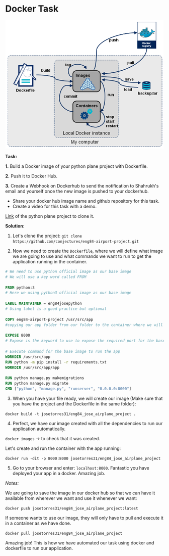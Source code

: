 # Docker Task

![SCHEME](./docker-stages.png)

__Task:__

__1.__ Build a Docker image of your python plane project with Dockerfile.

__2.__ Push it to Docker Hub.

__3.__ Create a Webhook on Dockerhub to send the notification to Shahrukh's email and yourself once the new image is pushed to your dockerhub.

- Share your docker hub image name and github repository for this task.
- Create a video for this task with a demo.

[Link](https://github.com/alfonso-torres/eng84-airport-project) of the python plane project to clone it.

__Solution:__

1. Let's clone the project: `git clone https://github.com/conjectures/eng84-airport-project.git`

2. Now we need to create the `Dockerfile`, where we will define what image we are going to use and what commands we want to run to get the application running in the container.

````Dockerfile
# We need to use python official image as our base image
# We will use a key word called FROM

FROM python:3
# Here we using python3 official image as our base image

LABEL MAINTAINER = eng84josepython
# Using label is a good practice but optional

COPY eng84-airport-project /usr/src/app
#copying our app folder from our folder to the container where we will run the app

EXPOSE 8000
# Expose is the keyword to use to expose the required port for the base image

# Execute command for the base image to run the app
WORKDIR /usr/src/app
RUN python -m pip install -r requirements.txt
WORKDIR /usr/src/app/app

RUN python manage.py makemigrations
RUN python manage.py migrate
CMD ["python", "manage.py", "runserver", "0.0.0.0:8000"]
````

3. When you have your file ready, we will create our image (Make sure that you have the project and the Dockerfile in the same folder):

`docker build -t josetorres31/eng84_jose_airplane_project .`

4. Perfect, we have our image created with all the dependencies to run our application automatically.

`docker images` -> to check that it was created.

Let's create and run the container with the app running:

`docker run -dit -p 8000:8000 josetorres31/eng84_jose_airplane_project`

5. Go to your browser and enter: `localhost:8000`. Fantastic you have deployed your app in a docker. Amazing job.

_Notes:_

We are going to save the image in our docker hub so that we can have it available from wherever we want and use it whenever we want:

`docker push josetorres31/eng84_jose_airplane_project:latest
`

If someone wants to use our image, they will only have to pull and execute it in a container as we have done.

`docker pull josetorres31/eng84_jose_airplane_project
`

Amazing job! This is how we have automated our task using docker and dockerfile to run our application.
